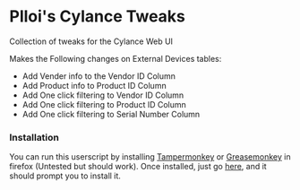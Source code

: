 # Plloi's Cylance Tweaks
Collection of tweaks for the Cylance Web UI

Makes the Following changes on External Devices tables:
* Add Vender info to the Vendor ID Column
* Add Product info to Product ID Column
* Add One click filtering to Vendor ID Column
* Add One click filtering to Product ID Column
* Add One click filtering to Serial Number Column


### Installation

You can run this userscript by installing [Tampermonkey](https://tampermonkey.net) or [Greasemonkey](https://addons.mozilla.org/en-US/firefox/addon/greasemonkey/) in firefox (Untested but should work). 
Once installed, just go [here](https://github.com/Plloi/Pllois.Cylance.Tweaks/raw/master/cylanceuitweaks.user.js), and it should prompt you to install it.

